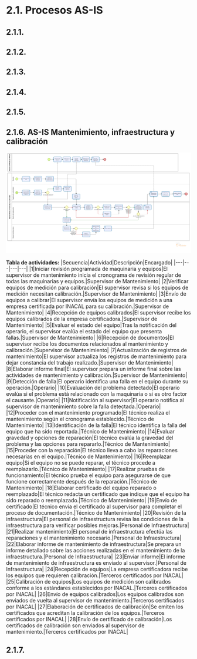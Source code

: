 # 2.1. Procesos AS-IS

## 2.1.1.

## 2.1.2.

## 2.1.3.

## 2.1.4.

## 2.1.5.

## 2.1.6. AS-IS Mantenimiento, infraestructura y calibración
![AS-IS 2.1.6.](2.1.6.png)

**Tabla de actividades:**
|Secuencia|Actividad|Descripción|Encargado|
|---|---|---|---|
|1|Iniciar revisión programada de maquinaria y equipos|El supervisor de mantenimiento inicia el cronograma de revisión regular de todas las maquinarias y equipos.|Supervisor de Mantenimiento|
|2|Verificar equipos de medición para calibración|El supervisor revisa si los equipos de medición necesitan calibración.|Supervisor de Mantenimiento|
|3|Envío de equipos a calibrar|El supervisor envía los equipos de medición a una empresa certificada por INACAL para su calibración.|Supervisor de Mantenimiento|
|4|Recepción de equipos calibrados|El supervisor recibe los equipos calibrados de la empresa certificadora.|Supervisor de Mantenimiento|
|5|Evaluar el estado del equipo|Tras la notificación del operario, el supervisor evalúa el estado del equipo que presenta fallas.|Supervisor de Mantenimiento|
|6|Recepción de documentos|El supervisor recibe los documentos relacionados al mantenimiento y calibración.|Supervisor de Mantenimiento|
|7|Actualización de registros de mantenimiento|El supervisor actualiza los registros de mantenimiento para dejar constancia del trabajo realizado.|Supervisor de Mantenimiento|
|8|Elaborar informe final|El supervisor prepara un informe final sobre las actividades de mantenimiento y calibración.|Supervisor de Mantenimiento|
|9|Detección de falla|El operario identifica una falla en el equipo durante su operación.|Operario|
|10|Evaluación del problema detectado|El operario evalúa si el problema está relacionado con la maquinaria o si es otro factor el causante.|Operario|
|11|Notificación al supervisor|El operario notifica al supervisor de mantenimiento sobre la falla detectada.|Operario|
|12|Proceder con el mantenimiento programado|El técnico realiza el mantenimiento según el cronograma establecido.|Técnico de Mantenimiento|
|13|Identificación de la falla|El técnico identifica la falla del equipo que ha sido reportada.|Técnico de Mantenimiento|
|14|Evaluar gravedad y opciones de reparación|El técnico evalúa la gravedad del problema y las opciones para repararlo.|Técnico de Mantenimiento|
|15|Proceder con la reparación|El técnico lleva a cabo las reparaciones necesarias en el equipo.|Técnico de Mantenimiento|
|16|Reemplazar equipo|Si el equipo no se puede reparar, el técnico procede a reemplazarlo.|Técnico de Mantenimiento|
|17|Realizar pruebas de funcionamiento|El técnico prueba el equipo para asegurarse de que funcione correctamente después de la reparación.|Técnico de Mantenimiento|
|18|Elaborar certificado del equipo reparado o reemplazado|El técnico redacta un certificado que indique que el equipo ha sido reparado o reemplazado.|Técnico de Mantenimiento|
|19|Envío de certificado|El técnico envía el certificado al supervisor para completar el proceso de documentación.|Técnico de Mantenimiento|
|20|Revisión de la infraestructura|El personal de infraestructura revisa las condiciones de la infraestructura para verificar posibles mejoras.|Personal de Infraestructura|
|21|Realizar mantenimiento|El personal de infraestructura efectúa las reparaciones y el mantenimiento necesario.|Personal de Infraestructura|
|22|Elaborar informe de mantenimiento de infraestructura|Se prepara un informe detallado sobre las acciones realizadas en el mantenimiento de la infraestructura.|Personal de Infraestructura|
|23|Enviar informe|El informe de mantenimiento de infraestructura es enviado al supervisor.|Personal de Infraestructura|
|24|Recepción de equipos|La empresa certificadora recibe los equipos que requieren calibración.|Terceros certificados por INACAL|
|25|Calibración de equipos|Los equipos de medición son calibrados conforme a los estándares establecidos por INACAL.|Terceros certificados por INACAL|
|26|Envío de equipos calibrados|Los equipos calibrados son enviados de vuelta al supervisor de mantenimiento.|Terceros certificados por INACAL|
|27|Elaboración de certificados de calibración|Se emiten los certificados que acreditan la calibración de los equipos.|Terceros certificados por INACAL|
|28|Envío de certificado de calibración|Los certificados de calibración son enviados al supervisor de mantenimiento.|Terceros certificados por INACAL|


## 2.1.7.
